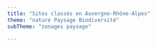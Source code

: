 ```yaml
---
title: "Sites classés en Auvergne-Rhône-Alpes"
theme: "nature Paysage Biodiversité"
subTheme: "zonages paysage"

---
```

